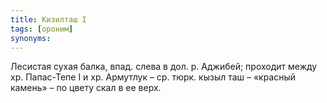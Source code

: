 ```yaml
---
title: Кизилташ I
tags: [ороним]
synonyms:
---
```


Лесистая сухая балка, впад. слева в дол. р. Аджибей; проходит между хр.
Папас-Тепе I и хр. Армутлук – ср. тюрк. кызыл таш – «красный камень» – по цвету
скал в ее верх.
